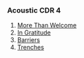 ### Acoustic CDR 4

1. [More Than Welcome](https://github.com/godds/sotu.co.uk/blob/master/acoustic_cdr_4/more_than_welcome.md)
2. [In Gratitude](https://github.com/godds/sotu.co.uk/blob/master/acoustic_cdr_4/in_gratitude.md)
3. [Barriers](https://github.com/godds/sotu.co.uk/blob/master/acoustic_cdr_4/barriers.md)
4. [Trenches](https://github.com/godds/sotu.co.uk/blob/master/acoustic_cdr_4/trenches.md)